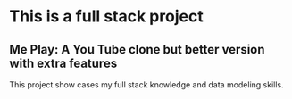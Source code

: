 # This is a full stack project

## Me Play: A You Tube clone but better version with extra features

This project show cases my full stack knowledge and data modeling skills.
